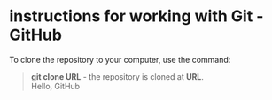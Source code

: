 # instructions for working with Git - GitHub

To clone the repository to your computer, use the command:  

> **git clone URL** - the repository is cloned at **URL**.  
Hello, GitHub